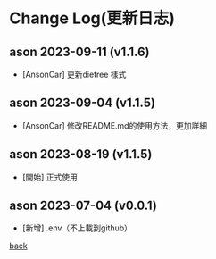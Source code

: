 # Change Log(更新日志)
## ason 2023-09-11 (v1.1.6)
- [AnsonCar]    更新dietree 樣式
## ason 2023-09-04 (v1.1.5)
- [AnsonCar]    修改README.md的使用方法，更加詳細

## ason 2023-08-19 (v1.1.5)
- [開始] 正式使用
## ason 2023-07-04 (v0.0.1)
- [新增] .env（不上載到github）

[back]()
